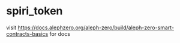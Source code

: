 # spiri_token

visit https://docs.alephzero.org/aleph-zero/build/aleph-zero-smart-contracts-basics for docs
